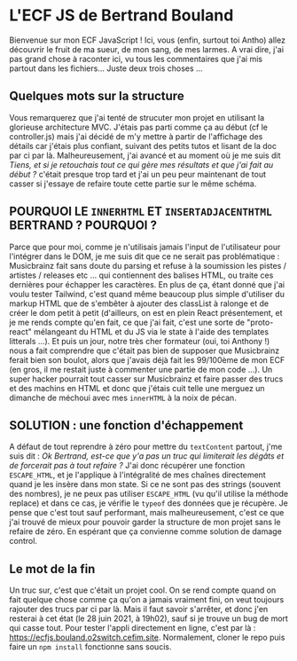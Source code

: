 # L'ECF JS de Bertrand Bouland

Bienvenue sur mon ECF JavaScript ! Ici, vous (enfin, surtout toi Antho) allez découvrir le fruit de ma sueur, de mon sang, de mes larmes.
A vrai dire, j'ai pas grand chose à raconter ici, vu tous les commentaires que j'ai mis partout dans les fichiers... Juste deux trois choses ...

## Quelques mots sur la structure

Vous remarquerez que j'ai tenté de strucuter mon projet en utilisant la glorieuse architecture MVC. J'étais pas parti comme ça au début (cf le controller.js) mais j'ai décidé de m'y mettre à partir de l'affichage des détails car j'étais plus confiant, suivant des petits tutos et lisant de la doc par ci par là. Malheureusement, j'ai avancé et au moment où je me suis dit _Tiens, et si je retouchais tout ce qui gère mes résultats et que j'ai fait au début ?_ c'était presque trop tard et j'ai un peu peur maintenant de tout casser si j'essaye de refaire toute cette partie sur le même schéma.

## POURQUOI LE `INNERHTML` ET `INSERTADJACENTHTML` BERTRAND ? POURQUOI ?

Parce que pour moi, comme je n'utilisais jamais l'input de l'utilisateur pour l'intégrer dans le DOM, je me suis dit que ce ne serait pas problématique : Musicbrainz fait sans doute du parsing et refuse à la soumission les pistes / artistes / releases etc ... qui contiennent des balises HTML, ou traite ces dernières pour échapper les caractères. En plus de ça, étant donné que j'ai voulu tester Tailwind, c'est quand même beaucoup plus simple d'utiliser du markup HTML que de s'embêter à ajouter des classList à ralonge et de créer le dom petit à petit (d'ailleurs, on est en plein React présentement, et je me rends compte qu'en fait, ce que j'ai fait, c'est une sorte de "proto-react" mélangeant du HTML et du JS via le state à l'aide des templates litterals ...).
Et puis un jour, notre très cher formateur (oui, toi Anthony !) nous a fait comprendre que c'était pas bien de supposer que Musicbrainz ferait bien son boulot, alors que j'avais déjà fait les 99/100ème de mon ECF (en gros, il me restait juste à commenter une partie de mon code ...). Un super hacker pourrait tout casser sur Musicbrainz et faire passer des trucs et des machins en HTML et donc que j'étais cuit telle une merguez un dimanche de méchoui avec mes `innerHTML` à la noix de pécan.

## SOLUTION : une fonction d'échappement

A défaut de tout reprendre à zéro pour mettre du `textContent` partout, j'me suis dit : _Ok Bertrand, est-ce que y'a pas un truc qui limiterait les dégâts et de forcerait pas à tout refaire ?_
J'ai donc récupérer une fonction `ESCAPE_HTML`, et je l'applique à l'intégralité de mes chaînes directement quand je les insère dans mon state. Si ce ne sont pas des strings (souvent des nombres), je ne peux pas utiliser `ESCAPE_HTML` (vu qu'il utilise la méthode replace) et dans ce cas, je vérifie le `typeof` des données que je récupère.
Je pense que c'est tout sauf performant, mais malheureusement, c'est ce que j'ai trouvé de mieux pour pouvoir garder la structure de mon projet sans le refaire de zéro. En espérant que ça convienne comme solution de damage control.

## Le mot de la fin

Un truc sur, c'est que c'était un projet cool. On se rend compte quand on fait quelque chose comme ça qu'on a jamais vraiment fini, on veut toujours rajouter des trucs par ci par là. Mais il faut savoir s'arrêter, et donc j'en resterai à cet état (le 28 juin 2021, à 19h02), sauf si je trouve un bug de mort qui casse tout.
Pour tester l'appli directement en ligne, c'est par là : https://ecfjs.bouland.o2switch.cefim.site. Normalement, cloner le repo puis faire un `npm install` fonctionne sans soucis.
